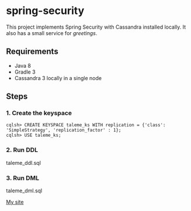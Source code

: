# spring-security

This project implements Spring Security with Cassandra installed locally.
It also has a small service for *greetings*.

## Requirements
- Java 8
- Gradle 3
- Cassandra 3 locally in a single node

## Steps

### 1. Create the keyspace
```
cqlsh> CREATE KEYSPACE taleme_ks WITH replication = {'class': 'SimpleStrategy', 'replication_factor' : 1};
cqlsh> USE taleme_ks;
```

### 2. Run DDL
taleme_ddl.sql

### 3. Run DML
taleme_dml.sql


[My site](http://topi.cafeconleche.xyz)
